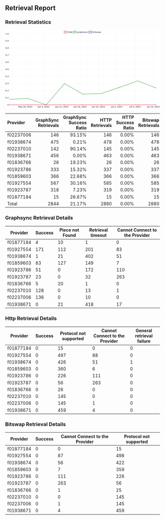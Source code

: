 ## Retrieval Report
### Retrieval Statistics
<img src="https://raw.githubusercontent.com/data-preservation-programs/filplus-checker-assets/main/filecoin-project/filecoin-plus-large-datasets/issues/1918/1689858759378.png"/>

| Provider  | GraphSync Retrievals | GraphSync Success Ratio | HTTP Retrievals | HTTP Success Ratio | Bitswap Retrievals | Bitswap Success Ratio |
| :-------- | -------------------: | ----------------------: | --------------: | -----------------: | -----------------: | --------------------: |
| f02237006 |                  146 |                  93.15% |             146 |              0.00% |                146 |                 0.00% |
| f01938674 |                  475 |                   0.21% |             478 |              0.00% |                478 |                 0.00% |
| f02237010 |                  142 |                  90.14% |             145 |              0.00% |                145 |                 0.00% |
| f01938671 |                  456 |                   0.00% |             463 |              0.00% |                463 |                 0.00% |
| f01836766 |                   26 |                  19.23% |              26 |              0.00% |                 26 |                 0.00% |
| f01923786 |                  333 |                  15.32% |             337 |              0.00% |                337 |                 0.00% |
| f01859603 |                  366 |                  22.68% |             366 |              0.00% |                366 |                 0.00% |
| f01927554 |                  567 |                  30.16% |             585 |              0.00% |                585 |                 0.00% |
| f01923787 |                  318 |                   7.23% |             319 |              0.00% |                319 |                 0.00% |
| f01877184 |                   15 |                  26.67% |              15 |              0.00% |                 15 |                 0.00% |
| Total     |                 2844 |                  21.17% |            2880 |              0.00% |               2880 |                 0.00% |

### Graphsync Retrieval Details
| Provider  | Success | Piece not Found | Retrieval timeout | Cannot Connect to the Provider |
| --------- | ------- | --------------- | ----------------- | ------------------------------ |
| f01877184 | 4       | 10              | 1                 | 0                              |
| f01927554 | 171     | 112             | 201               | 83                             |
| f01938674 | 1       | 21              | 402               | 51                             |
| f01859603 | 83      | 127             | 149               | 7                              |
| f01923786 | 51      | 0               | 172               | 110                            |
| f01923787 | 23      | 0               | 32                | 263                            |
| f01836766 | 5       | 20              | 1                 | 0                              |
| f02237010 | 128     | 0               | 13                | 1                              |
| f02237006 | 136     | 0               | 10                | 0                              |
| f01938671 | 0       | 21              | 418               | 17                             |

### Http Retrieval Details
| Provider  | Success | Protocol not supported | Cannot Connect to the Provider | General retrieval failure |
| --------- | ------- | ---------------------- | ------------------------------ | ------------------------- |
| f01877184 | 0       | 15                     | 0                              | 0                         |
| f01927554 | 0       | 497                    | 88                             | 0                         |
| f01938674 | 0       | 426                    | 51                             | 1                         |
| f01859603 | 0       | 360                    | 6                              | 0                         |
| f01923786 | 0       | 226                    | 111                            | 0                         |
| f01923787 | 0       | 56                     | 263                            | 0                         |
| f01836766 | 0       | 26                     | 0                              | 0                         |
| f02237010 | 0       | 145                    | 0                              | 0                         |
| f02237006 | 0       | 145                    | 1                              | 0                         |
| f01938671 | 0       | 459                    | 4                              | 0                         |

### Bitswap Retrieval Details
| Provider  | Success | Cannot Connect to the Provider | Protocol not supported |
| --------- | ------- | ------------------------------ | ---------------------- |
| f01877184 | 0       | 0                              | 15                     |
| f01927554 | 0       | 87                             | 498                    |
| f01938674 | 0       | 56                             | 422                    |
| f01859603 | 0       | 7                              | 359                    |
| f01923786 | 0       | 111                            | 226                    |
| f01923787 | 0       | 263                            | 56                     |
| f01836766 | 0       | 1                              | 25                     |
| f02237010 | 0       | 0                              | 145                    |
| f02237006 | 0       | 1                              | 145                    |
| f01938671 | 0       | 4                              | 459                    |

